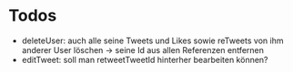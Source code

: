 # Todos

- deleteUser: auch alle seine Tweets und Likes sowie reTweets von ihm anderer User löschen -> seine Id aus allen Referenzen entfernen
- editTweet: soll man retweetTweetId hinterher bearbeiten können?
